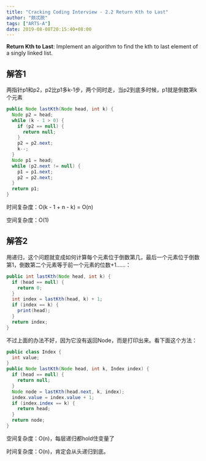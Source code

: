 ```yaml
---
title: "Cracking Coding Interview - 2.2 Return Kth to Last"
author: "颇忒脱"
tags: ["ARTS-A"]
date: 2019-08-08T20:15:40+08:00
---
```


<!--more-->

**Return Kth to Last**: Implement an algorithm to find the kth to last element of a singly linked list.

## 解答1

两指针p1和p2，p2比p1多k-1步，两个同时走，当p2到底多时候，p1就是倒数第k个元素

```java
public Node lastKth(Node head, int k) {
  Node p2 = head;
  while (k - 1 > 0) {
    if (p2 == null) {
      return null;
    }
    p2 = p2.next;
    k--;
  }
  Node p1 = head;
  while (p2.next != null) {
    p1 = p1.next;
    p2 = p2.next;
  }
  return p1;
}
```

时间复杂度：O(k - 1 + n - k) = O(n)

空间复杂度：O(1)

## 解答2

用递归，这个问题就变成如何计算每个元素位于倒数第几，最后一个元素位于倒数第1，倒数第二个元素等于前一个元素的位数+1……：

```java
public int lastKth(Node head, int k) {
  if (head == null) {
    return 0;
  }
  int index = lastKth(head, k) + 1;
  if (index == k) {
    print(head);
  }
  return index;
}
```

不过上面的办法不好，因为它没有返回Node，而是打印出来。看下面这个方法：

```java
public class Index {
  int value;
}
public Node lastKth(Node head, int k, Index index) {
  if (head == null) {
    return null;
  }
  Node node = lastKth(head.next, k, index);
  index.value = index.value + 1;
  if (index.index == k) {
    return head;
  }
  return node;
}
```

空间复杂度：O(n)，每层递归都hold住变量了

时间复杂度：O(n)，肯定会从头递归到底。